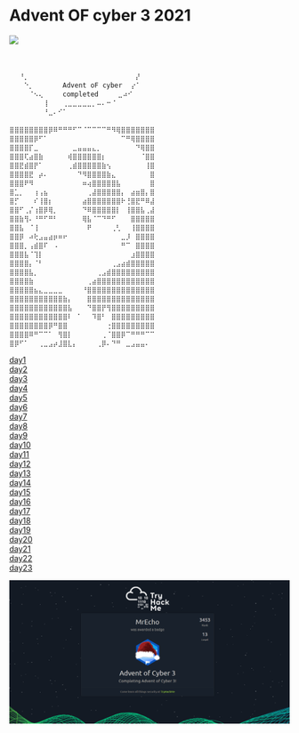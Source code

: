 # Advent OF cyber 3 2021

<img src="https://giphy.com/embed/WWBtctfyG5ykE">

```


⠀⠀⠘⡀⠀⠀⠀⠀⠀⠀⠀⠀⠀⠀⠀⠀⠀⠀⠀⠀⠀⠀⠀⠀⠀⠀⡜⠀⠀⠀
⠀⠀⠀⠑⡀⠀⠀⠀⠀⠀⠀Advent oF cyber ⠀⡔⠁⠀⠀⠀
⠀⠀⠀⠀⠈⠢⢄⠀⠀⠀⠀completed⠀⠀⠀⠀⣀⠴⠊⠀⠀⠀⠀⠀
⠀⠀⠀⠀⠀⠀⠀⢸⠀⠀⠀⢀⣀⣀⣀⣀⣀⡀⠤⠄⠒⠈⠀⠀⠀⠀⠀⠀⠀⠀
⠀⠀⠀⠀⠀⠀⠀⠘⣀⠄⠊⠁⠀⠀⠀⠀⠀⠀⠀⠀⠀⠀⠀⠀⠀⠀⠀⠀⠀⠀
⠀
⣿⣿⣿⣿⣿⣿⣿⣿⡿⠿⠛⠛⠛⠋⠉⠈⠉⠉⠉⠉⠛⠻⢿⣿⣿⣿⣿⣿⣿⣿
⣿⣿⣿⣿⣿⡿⠋⠁⠀⠀⠀⠀⠀⠀⠀⠀⠀⠀⠀⠀⠀⠀⠀⠉⠛⢿⣿⣿⣿⣿
⣿⣿⣿⣿⡏⣀⠀⠀⠀⠀⠀⠀⠀⣀⣤⣤⣤⣄⡀⠀⠀⠀⠀⠀⠀⠀⠙⢿⣿⣿
⣿⣿⣿⢏⣴⣿⣷⠀⠀⠀⠀⠀⢾⣿⣿⣿⣿⣿⣿⡆⠀⠀⠀⠀⠀⠀⠀⠈⣿⣿
⣿⣿⣟⣾⣿⡟⠁⠀⠀⠀⠀⠀⢀⣾⣿⣿⣿⣿⣿⣷⢢⠀⠀⠀⠀⠀⠀⠀⢸⣿
⣿⣿⣿⣿⣟⠀⡴⠄⠀⠀⠀⠀⠀⠀⠙⠻⣿⣿⣿⣿⣷⣄⠀⠀⠀⠀⠀⠀⠀⣿
⣿⣿⣿⠟⠻⠀⠀⠀⠀⠀⠀⠀⠀⠀⠀⠶⢴⣿⣿⣿⣿⣿⣧⠀⠀⠀⠀⠀⠀⣿
⣿⣁⡀⠀⠀⢰⢠⣦⠀⠀⠀⠀⠀⠀⠀⠀⢀⣼⣿⣿⣿⣿⣿⡄⠀⣴⣶⣿⡄⣿
⣿⡋⠀⠀⠀⠎⢸⣿⡆⠀⠀⠀⠀⠀⠀⣴⣿⣿⣿⣿⣿⣿⣿⠗⢘⣿⣟⠛⠿⣼
⣿⣿⠋⢀⡌⢰⣿⡿⢿⡀⠀⠀⠀⠀⠀⠙⠿⣿⣿⣿⣿⣿⡇⠀⢸⣿⣿⣧⢀⣼
⣿⣿⣷⢻⠄⠘⠛⠋⠛⠃⠀⠀⠀⠀⠀⢿⣧⠈⠉⠙⠛⠋⠀⠀⠀⣿⣿⣿⣿⣿
⣿⣿⣧⠀⠈⢸⠀⠀⠀⠀⠀⠀⠀⠀⠀⠀⠟⠀⠀⠀⠀⢀⢃⠀⠀⢸⣿⣿⣿⣿
⣿⣿⡿⠀⠴⢗⣠⣤⣴⡶⠶⠖⠀⠀⠀⠀⠀⠀⠀⠀⠀⠀⠀⣀⡸⠀⣿⣿⣿⣿
⣿⣿⣿⡀⢠⣾⣿⠏⠀⠠⠀⠀⠀⠀⠀⠀⠀⠀⠀⠀⠀⠀⠀⠛⠉⠀⣿⣿⣿⣿
⣿⣿⣿⣧⠈⢹⡇⠀⠀⠀⠀⠀⠀⠀⠀⠀⠀⠀⠀⠀⠀⠀⠀⠀⠀⣰⣿⣿⣿⣿
⣿⣿⣿⣿⡄⠈⠃⠀⠀⠀⠀⠀⠀⠀⠀⠀⠀⠀⠀⠀⠀⢀⣠⣴⣾⣿⣿⣿⣿⣿
⣿⣿⣿⣿⣧⡀⠀⠀⠀⠀⠀⠀⠀⠀⠀⠀⠀⠀⢀⣠⣾⣿⣿⣿⣿⣿⣿⣿⣿⣿
⣿⣿⣿⣿⣷⠀⠀⠀⠀⠀⠀⠀⠀⠀⠀⠀⢀⣴⣿⣿⣿⣿⣿⣿⣿⣿⣿⣿⣿⣿
⣿⣿⣿⣿⣿⣦⣄⣀⣀⣀⣀⠀⠀⠀⠀⠘⣿⣿⣿⣿⣿⣿⣿⣿⣿⣿⣿⣿⣿⣿
⣿⣿⣿⣿⣿⣿⣿⣿⣿⣿⣿⣷⡄⠀⠀⠀⣿⣿⣿⣿⣿⣿⣿⣿⣿⣿⣿⣿⣿⣿
⣿⣿⣿⣿⣿⣿⣿⣿⣿⣿⣿⣿⣧⠀⠀⠀⠙⣿⣿⡟⢻⣿⣿⣿⣿⣿⣿⣿⣿⣿
⣿⣿⣿⣿⣿⣿⣿⣿⣿⣿⣿⣿⠇⠀⠁⠀⠀⠹⣿⠃⠀⣿⣿⣿⣿⣿⣿⣿⣿⣿
⣿⣿⣿⣿⣿⣿⣿⣿⡿⠛⣿⣿⠀⠀⠀⠀⠀⠀⠀⠀⢐⣿⣿⣿⣿⣿⣿⣿⣿⣿
⣿⣿⣿⣿⠿⠛⠉⠉⠁⠀⢻⣿⡇⠀⠀⠀⠀⠀⠀⢀⠈⣿⣿⡿⠉⠛⠛⠛⠉⠉
⣿⡿⠋⠁⠀⠀⢀⣀⣠⡴⣸⣿⣇⡄⠀⠀⠀⠀⢀⡿⠄⠙⠛⠀⣀⣠⣤⣤⠄

```


[day1](./day1.md)<br>
[day2](./day2.md)<br>
[day3](./day3.md)<br>
[day4](./day4.md)<br>
[day5](./day5.md)<br>
[day6](./day6.md)<br>
[day7](./day7.md)<br>
[day8](./day8.md)<br>
[day9](./day9.md)<br>
[day10](./day10.md)<br>
[day11](./day11.md)<br>
[day12](./day12.md)<br>
[day13](./day13.md)<br>
[day14](./day14.md)<br>
[day15](./day15.md)<br>
[day16](./day16.md)<br>
[day17](./day17.md)<br>
[day18](./day18.md)<br>
[day19](./day19.md)<br>
[day20](./day20.md)<br>
[day21](./day21.md)<br>
[day22](./day22.md)<br>
[day23](./day23.md)<br>

<img src='completed.png'>